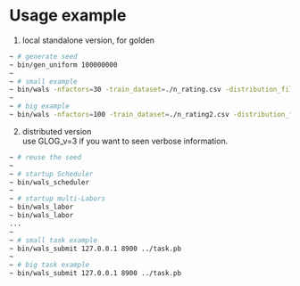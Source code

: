 
# Usage example

1. local standalone version, for golden   
```bash
~ # generate seed
~ bin/gen_uniform 100000000
~
~ # small example
~ bin/wals -nfactors=30 -train_dataset=./n_rating.csv -distribution_file=./uniform.dat -user_factors=./user.dat -item_factors=item.dat
~
~ # big example
~ bin/wals -nfactors=100 -train_dataset=./n_rating2.csv -distribution_file=./uniform.dat -user_factors=./user2.dat -item_factors=item2.dat
```

2. distributed version   
use GLOG_v=3 if you want to seen verbose information.   
```bash
~ # reuse the seed
~
~ # startup Scheduler
~ bin/wals_scheduler
~
~ # startup multi-Labors
~ bin/wals_labor
~ bin/wals_labor
...
~
~ # small task example
~ bin/wals_submit 127.0.0.1 8900 ../task.pb
~
~ # big task example
~ bin/wals_submit 127.0.0.1 8900 ../task.pb
```